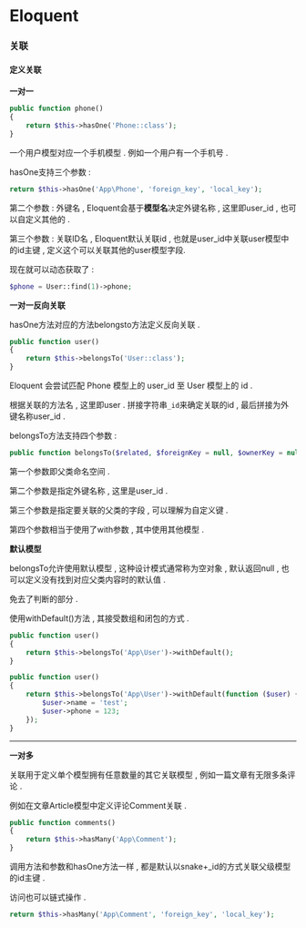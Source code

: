 # Eloquent

### 关联

#### 定义关联

**一对一**

```php
public function phone()
{
    return $this->hasOne('Phone::class');
}
```

一个用户模型对应一个手机模型 . 例如一个用户有一个手机号 .

hasOne支持三个参数 :

```php
return $this->hasOne('App\Phone', 'foreign_key', 'local_key');
```

第二个参数 : 外键名 , Eloquent会基于**模型名**决定外键名称 , 这里即user\_id , 也可以自定义其他的 .

第三个参数 : 关联ID名 , Eloquent默认关联id , 也就是user\_id中关联user模型中的id主键 , 定义这个可以关联其他的user模型字段.

现在就可以动态获取了 :

```php
$phone = User::find(1)->phone;
```

**一对一反向关联**

hasOne方法对应的方法belongsto方法定义反向关联 .

```php
public function user()
{
    return $this->belongsTo('User::class');
}
```

Eloquent 会尝试匹配 Phone 模型上的 user\_id 至 User 模型上的 id .

根据关联的方法名 , 这里即user . 拼接字符串`_id`来确定关联的id , 最后拼接为外键名称user\_id .

belongsTo方法支持四个参数 :

```php
public function belongsTo($related, $foreignKey = null, $ownerKey = null, $relation = null)
```

第一个参数即父类命名空间 .

第二个参数是指定外键名称 , 这里是user\_id .

第三个参数是指定要关联的父类的字段 , 可以理解为自定义键 .

第四个参数相当于使用了with参数 , 其中使用其他模型 .

**默认模型**

belongsTo允许使用默认模型 , 这种设计模式通常称为空对象 , 默认返回null , 也可以定义没有找到对应父类内容时的默认值 .

免去了判断的部分 .

使用withDefault\(\)方法 , 其接受数组和闭包的方式 .

```php
public function user()
{
    return $this->belongsTo('App\User')->withDefault();
}
```

```php
public function user()
{
    return $this->belongsTo('App\User')->withDefault(function ($user) {
        $user->name = 'test';
        $user->phone = 123;
    });
}
```

---

**一对多**

关联用于定义单个模型拥有任意数量的其它关联模型 , 例如一篇文章有无限多条评论 .

例如在文章Article模型中定义评论Comment关联 .

```php
public function comments()
{
    return $this->hasMany('App\Comment');
}
```

调用方法和参数和hasOne方法一样 , 都是默认以snake+\_id的方式关联父级模型的id主键 . 

访问也可以链式操作 .

```php
return $this->hasMany('App\Comment', 'foreign_key', 'local_key');
```



